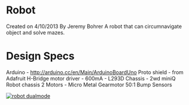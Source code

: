 Robot
=========
Created on 4/10/2013
By Jeremy Bohrer
A robot that can circumnavigate object and solve mazes.

Design Specs
=========

Arduino 				-	http://arduino.cc/en/Main/ArduinoBoardUno
Proto shield			- 	from Adafruit
H-Bridge motor driver	-	600mA - L293D
Chassis				- 	2wd miniQ Robot chassis
2 Motors				- 	Micro Metal Gearmotor 50:1
Bump Sensors

[![robot dualmode](https://github.com/jjbskir/Robot/robot.jpg)](#features)
